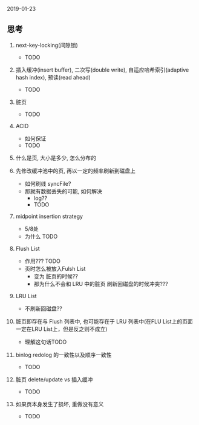 2019-01-23

## 思考
1. next-key-locking(间隙锁)
    - TODO
2. 插入缓冲(insert buffer), 二次写(double write), 自适应哈希索引(adaptive hash index), 预读(read ahead)
    - TODO
2. 脏页
    - TODO
1. ACID
    - 如何保证
    - TODO
2. 什么是页, 大小是多少, 怎么分布的
2. 先修改缓冲池中的页, 再以一定的频率刷新到磁盘上
    - 如何刷线 syncFile?
    - 那就有数据丢失的可能, 如何解决
        - log??
        - TODO
2. midpoint insertion strategy
    - 5/8处
    - 为什么 TODO
    
3. Flush List
    - 作用??? TODO
    - 页时怎么被放入Fulsh List
        - 变为 脏页的时候??
        - 那为什么不会和 LRU 中的脏页 刷新回磁盘的时候冲突???
1. LRU List
    - 不刷新回磁盘??
1. 脏页即存在与 Flush  列表中, 也可能存在于 LRU 列表中(在FLU List上的页面一定在LRU List上，但是反之则不成立)
    - 理解这句话TODO
2. binlog redolog 的一致性以及顺序一致性
    - TODO
1. 脏页 delete/update vs 插入缓冲
    - TODO
2. 如果页本身发生了损坏, 重做没有意义
    - TODO